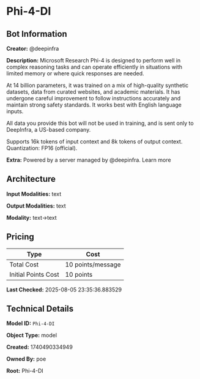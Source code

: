 # Phi-4-DI

## Bot Information

**Creator:** @deepinfra

**Description:** Microsoft Research Phi-4 is designed to perform well in complex reasoning tasks and can operate efficiently in situations with limited memory or where quick responses are needed.

At 14 billion parameters, it was trained on a mix of high-quality synthetic datasets, data from curated websites, and academic materials. It has undergone careful improvement to follow instructions accurately and maintain strong safety standards. It works best with English language inputs.

All data you provide this bot will not be used in training, and is sent only to DeepInfra, a US-based company.

Supports 16k tokens of input context and 8k tokens of output context. Quantization: FP16 (official).

**Extra:** Powered by a server managed by @deepinfra. Learn more


## Architecture

**Input Modalities:** text

**Output Modalities:** text

**Modality:** text->text


## Pricing

| Type | Cost |
|------|------|
| Total Cost | 10 points/message |
| Initial Points Cost | 10 points |

**Last Checked:** 2025-08-05 23:35:36.883529


## Technical Details

**Model ID:** `Phi-4-DI`

**Object Type:** model

**Created:** 1740490334949

**Owned By:** poe

**Root:** Phi-4-DI
